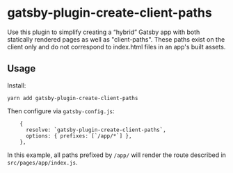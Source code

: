 # gatsby-plugin-create-client-paths

Use this plugin to simplify creating a “hybrid” Gatsby app with both statically rendered pages as well as "client-paths". These paths exist on the client only and do not correspond to index.html files in an app's built assets.

## Usage

Install:

```
yarn add gatsby-plugin-create-client-paths
```

Then configure via `gatsby-config.js`:

```
    {
      resolve: `gatsby-plugin-create-client-paths`,
      options: { prefixes: [`/app/*`] },
    },
```

In this example, all paths prefixed by `/app/` will render the route described
in `src/pages/app/index.js`.
